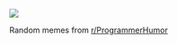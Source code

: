 ![](https://preview.redd.it/2f6u4f3tobtf1.png?width=640&crop=smart&auto=webp&s=81f393e9e98cf88e4fac0a1f35a589dda3252156)

 Random memes from [r/ProgrammerHumor](https://www.reddit.com/r/ProgrammerHumor/)
